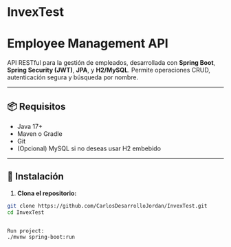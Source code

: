 # InvexTest

# Employee Management API

API RESTful para la gestión de empleados, desarrollada con **Spring Boot**, **Spring Security (JWT)**, **JPA**, y **H2/MySQL**. Permite operaciones CRUD, autenticación segura y búsqueda por nombre.

---

## 📦 Requisitos

- Java 17+
- Maven o Gradle
- Git
- (Opcional) MySQL si no deseas usar H2 embebido

---

## 🚀 Instalación

1. **Clona el repositorio:**

```bash
git clone https://github.com/CarlosDesarrolloJordan/InvexTest.git
cd InvexTest


Run project:
./mvnw spring-boot:run
